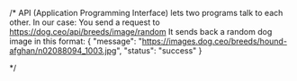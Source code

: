 /* API (Application Programming Interface) lets two programs talk to each other. In our case:
You send a request to https://dog.ceo/api/breeds/image/random
It sends back a random dog image in this format:
{
  "message": "https://images.dog.ceo/breeds/hound-afghan/n02088094_1003.jpg",
  "status": "success"
}

*/